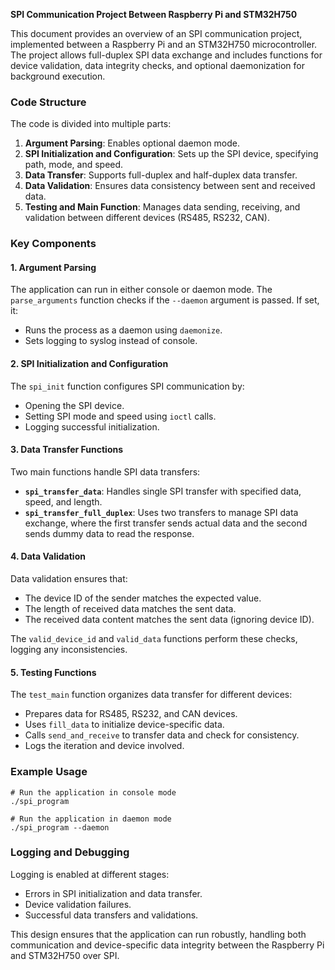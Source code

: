 **SPI Communication Project Between Raspberry Pi and STM32H750**

This document provides an overview of an SPI communication project, implemented between a Raspberry Pi and an STM32H750 microcontroller. The project allows full-duplex SPI data exchange and includes functions for device validation, data integrity checks, and optional daemonization for background execution.

### Code Structure

The code is divided into multiple parts:

1. **Argument Parsing**: Enables optional daemon mode.
2. **SPI Initialization and Configuration**: Sets up the SPI device, specifying path, mode, and speed.
3. **Data Transfer**: Supports full-duplex and half-duplex data transfer.
4. **Data Validation**: Ensures data consistency between sent and received data.
5. **Testing and Main Function**: Manages data sending, receiving, and validation between different devices (RS485, RS232, CAN).

### Key Components

#### 1. Argument Parsing

The application can run in either console or daemon mode. The `parse_arguments` function checks if the `--daemon` argument is passed. If set, it:

- Runs the process as a daemon using `daemonize`.
- Sets logging to syslog instead of console.

#### 2. SPI Initialization and Configuration

The `spi_init` function configures SPI communication by:

- Opening the SPI device.
- Setting SPI mode and speed using `ioctl` calls.
- Logging successful initialization.

#### 3. Data Transfer Functions

Two main functions handle SPI data transfers:

- **`spi_transfer_data`**: Handles single SPI transfer with specified data, speed, and length.
- **`spi_transfer_full_duplex`**: Uses two transfers to manage SPI data exchange, where the first transfer sends actual data and the second sends dummy data to read the response.

#### 4. Data Validation

Data validation ensures that:

- The device ID of the sender matches the expected value.
- The length of received data matches the sent data.
- The received data content matches the sent data (ignoring device ID).

The `valid_device_id` and `valid_data` functions perform these checks, logging any inconsistencies.

#### 5. Testing Functions

The `test_main` function organizes data transfer for different devices:

- Prepares data for RS485, RS232, and CAN devices.
- Uses `fill_data` to initialize device-specific data.
- Calls `send_and_receive` to transfer data and check for consistency.
- Logs the iteration and device involved.

### Example Usage

```
# Run the application in console mode
./spi_program

# Run the application in daemon mode
./spi_program --daemon
```

### Logging and Debugging

Logging is enabled at different stages:

- Errors in SPI initialization and data transfer.
- Device validation failures.
- Successful data transfers and validations.

This design ensures that the application can run robustly, handling both communication and device-specific data integrity between the Raspberry Pi and STM32H750 over SPI.